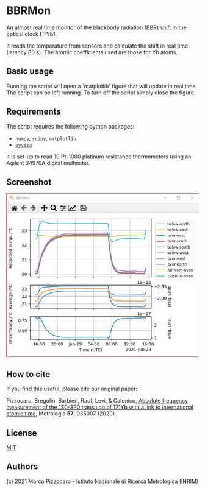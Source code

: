 # BBRMon

An almost real time monitor of the blackbody radiation (BBR) shift in the optical clock IT-Yb1.

It reads the temperature from sensors and calculate the shift in real time (latency 80 s).
The atomic coefficients used are those for Yb atoms.

## Basic usage

Running the script will open a  `matplotlib' figure that will update in real time.
The script can be left running. To turn off the script simply close the figure.

## Requirements

The script requires the following python packages:
- `numpy`, `scipy`, `matplotlib`
- [`pyvisa`](https://pyvisa.readthedocs.io/en/latest/)

It is set-up to read 10 Pt-1000 platinum resistance thermometers using an Agilent 34970A digital multimiter.

## Screenshot

![screenshot](https://github.com/INRIM/BBRMon/blob/main/screenshot.png)

## How to cite 

If you find this useful, please cite our original paper:

Pizzocaro, Bregolin, Barbieri,  Rauf,  Levi, & Calonico, [Absolute frequency measurement of the 1S0-3P0 transition of 171Yb with a link to international atomic time](http://doi.org/10.1088/1681-7575/ab50e8), Metrologia **57**, 035007 (2020)

## License

[MIT](https://opensource.org/licenses/MIT)

## Authors

(c) 2021 Marco Pizzocaro - Istituto Nazionale di Ricerca Metrologica (INRIM)
